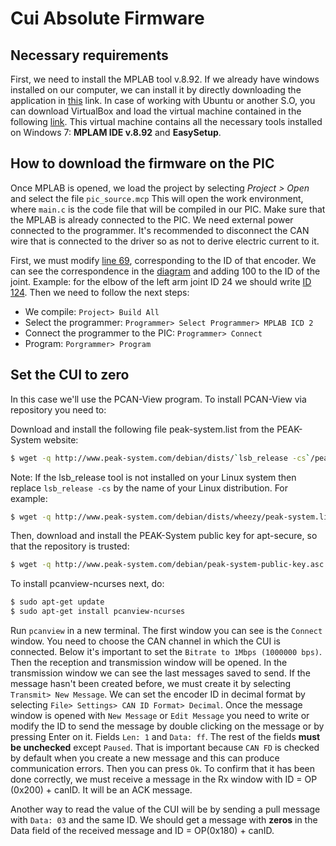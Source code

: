 # Cui Absolute Firmware

## Necessary requirements

First, we need to install the MPLAB tool v.8.92. If we already have windows installed on our computer, we can install it by directly downloading the application in [this](https://drive.google.com/open?id=1n51XC7JwGAtncWq1itDxE7FpyqdSyaWD) link.
In case of working with Ubuntu or another S.O, you can download VirtualBox and load the virtual machine contained in the following [link](https://drive.google.com/open?id=0BxR76I90oKSmQ0xsS0loZVhhRnM). This virtual machine contains all the necessary tools installed on Windows 7: **MPLAM IDE v.8.92** and **EasySetup**.

## How to download the firmware on the PIC

Once MPLAB is opened, we load the project by selecting *Project > Open* and select the file `pic_source.mcp`
This will open the work environment, where `main.c` is the code file that will be compiled in our PIC.
Make sure that the MPLAB is already connected to the PIC. We need external power connected to the programmer. It's recommended to disconnect the CAN wire that is connected to the driver so as not to derive electric current to it.

First, we must modify [line 69](./Pic_source/main.c#L69), corresponding to the ID of that encoder. We can see the correspondence in the [diagram](https://robots.uc3m.es/teo-developer-manual/diagrams.html#joint-indexes) and adding 100 to the ID of the joint. Example: for the elbow of the left arm joint ID 24 we should write [ID 124](./Pic_source/main.c#L69).
Then we need to follow the next steps:
* We compile: `Project> Build All`
* Select the programmer: `Programmer> Select Programmer> MPLAB ICD 2`
* Connect the programmer to the PIC: `Programmer> Connect`
* Program: `Porgrammer> Program`

## Set the CUI to zero

In this case we'll use the PCAN-View program. To install PCAN-View via repository you need to:

Download and install the following file peak-system.list from the PEAK-System website:
```bash
$ wget -q http://www.peak-system.com/debian/dists/`lsb_release -cs`/peak-system.list -O- | sudo tee /etc/apt/sources.list.d/peak-system.list
```
Note: If the lsb_release tool is not installed on your Linux system then replace `lsb_release -cs` by the name of your Linux distribution. For example:
```bash
$ wget -q http://www.peak-system.com/debian/dists/wheezy/peak-system.list -O- | sudo tee /etc/apt/sources.list.d/peak-system.list
```
Then, download and install the PEAK-System public key for apt-secure, so that the repository is trusted:
```bash
$ wget -q http://www.peak-system.com/debian/peak-system-public-key.asc -O- | sudo apt-key add -
```
To install pcanview-ncurses next, do:
```bash
$ sudo apt-get update
$ sudo apt-get install pcanview-ncurses
```

Run `pcanview` in a new terminal. The first window you can see is the `Connect` window. You need to choose the CAN channel in which the CUI is connected. Below it's important to set the `Bitrate to 1Mbps (1000000 bps)`.
Then the reception and transmission window will be opened. In the transmission window we can see the last messages saved to send. If the message hasn't been created before, we must create it by selecting `Transmit> New Message`.
We can set the encoder ID in decimal format by selecting `File> Settings> CAN ID Format> Decimal`.
Once the message window is opened with `New Message` or `Edit Message` you need to write or modify the ID to send the message by double clicking on the message or by pressing Enter on it.
Fields `Len: 1` and `Data: ff`. The rest of the fields **must be unchecked** except `Paused`. That is important because `CAN FD` is checked by default when you create a new message and this can produce communication errors. Then you can press `Ok`. To confirm that it has been done correctly, we must receive a message in the Rx window with ID = OP (0x200) + canID. It will be an ACK message.

Another way to read the value of the CUI will be by sending a pull message with `Data: 03` and the same ID. We should get a message with **zeros** in the Data field of the received message and ID = OP(0x180) + canID.
